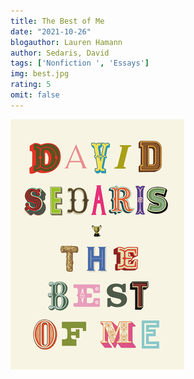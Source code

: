 ```yaml
---
title: The Best of Me
date: "2021-10-26"
blogauthor: Lauren Hamann
author: Sedaris, David
tags: ['Nonfiction ', 'Essays']
img: best.jpg
rating: 5
omit: false
---
```


![Book Cover](best.jpg)
